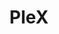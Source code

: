 ---
title: PleX
crosslinks:
- DataHoarder
- PlexACD
- u_imguralbumbot
- homelab
- linuxserver
- youtubefactsbot
- seedboxes
- Chromecast
- sonarr
- AndroidTV
- cordcutters
- JDM_WAAAT
- unRAID
- megalinks
- xkcd
- buildapc
- synology
- selfhosted
- Piracy
- autotldr
---